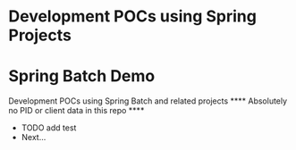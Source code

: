 # Development POCs using Spring Projects

# Spring Batch Demo
Development POCs using Spring Batch and related projects
**** Absolutely no PID or client data in this repo ****

- TODO add test
- Next...

